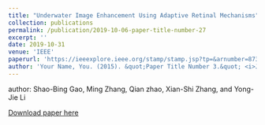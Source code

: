 ```yaml
---
title: "Underwater Image Enhancement Using Adaptive Retinal Mechanisms"
collection: publications
permalink: /publication/2019-10-06-paper-title-number-27
excerpt: ''
date: 2019-10-31
venue: 'IEEE'
paperurl: 'https://ieeexplore.ieee.org/stamp/stamp.jsp?tp=&arnumber=8733992'
author: 'Your Name, You. (2015). &quot;Paper Title Number 3.&quot; <i>Journal 1</i>. 1(3).'
---
```


author: Shao-Bing Gao, Ming Zhang, Qian zhao, Xian-Shi Zhang, and Yong-Jie Li

[Download paper here](https://ieeexplore.ieee.org/stamp/stamp.jsp?tp=&arnumber=8733992)

